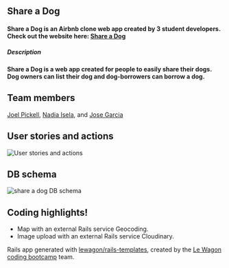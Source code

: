 ## Share a Dog
#### Share a Dog is an Airbnb clone web app created by 3 student developers. Check out the website here: [Share a Dog](www.shareadog.net)

##### Description

#### Share a Dog is a web app created for people to easily share their dogs. Dog owners can list their dog and dog-borrowers can borrow a dog.

## Team members

[Joel Pickell](https://github.com/Guavalines), [Nadia Isela](https://github.com/nadialguno), and [Jose Garcia](https://github.com/pepe371)

## User stories and actions

![User stories and actions](https://user-images.githubusercontent.com/100665876/174197563-3b574149-3798-4f69-9d42-bb16ffcd28be.jpeg)

## DB schema

![share a dog DB schema](https://user-images.githubusercontent.com/100665876/174196031-6e80e63e-0dba-4edf-8820-d4f98c10c7e1.jpeg)

## Coding highlights!

- Map with an external Rails service Geocoding.
- Image upload with an external Rails service Cloudinary.















Rails app generated with [lewagon/rails-templates](https://github.com/lewagon/rails-templates), created by the [Le Wagon coding bootcamp](https://www.lewagon.com) team.
